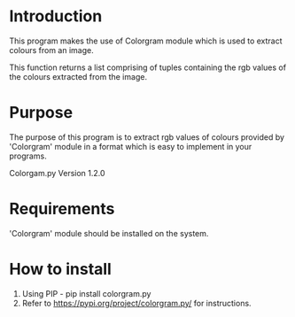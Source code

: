 # Introduction

This program makes the use of Colorgram module which is used to extract colours from an image.

This function  returns a list comprising of tuples containing the rgb values of the colours extracted from the image.

# Purpose

The purpose of this program is to extract rgb values of colours provided by 'Colorgram' module in a format which is easy to implement in your programs.

Colorgam.py Version 1.2.0

# Requirements

'Colorgram' module should be installed on the system.

# How to install
1. Using PIP - pip install colorgram.py
2. Refer to https://pypi.org/project/colorgram.py/ for instructions.

